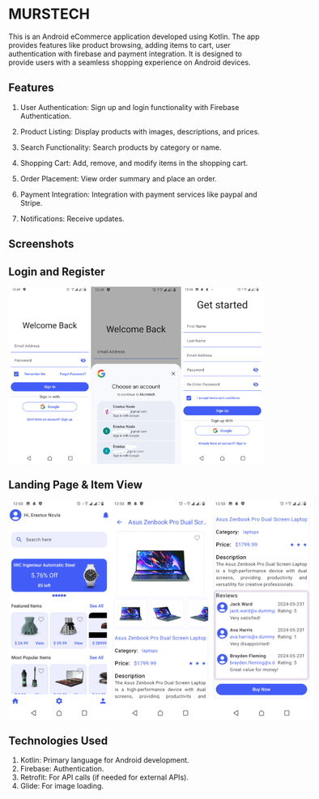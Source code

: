 MURSTECH
========
This is an Android eCommerce application developed using Kotlin. The app provides features like product browsing, adding items to cart, user authentication with firebase and payment integration. It is designed to provide users with a seamless shopping experience on Android devices.

Features
--------
1. User Authentication: Sign up and login functionality with Firebase Authentication.

2. Product Listing: Display products with images, descriptions, and prices.

3. Search Functionality: Search products by category or name.

4. Shopping Cart: Add, remove, and modify items in the shopping cart.

5. Order Placement: View order summary and place an order.

6. Payment Integration: Integration with payment services like paypal and Stripe.

7. Notifications: Receive updates.

Screenshots
-----------

Login and Register 
------------------
<div style="display: flex; justify-content: space-between;">
    <img src="murstech/login.png" alt="" width="200px" height="350px">
    <img src="murstech/login_google.png" alt="" width="200px" height="350px">
    <img src="murstech/register.png" alt="" width="200px" height="350px">
</div>

Landing Page & Item View
----------
<div style="display: flex; justify-content: space-between;">
    <img src="murstech/home.png" alt="" width="200px">
    <img src="murstech/item_view_2.png" alt="" width="200px">
    <img src="murstech/item_view.png" alt="" width="200px">
</div>

Technologies Used
------------------
1. Kotlin: Primary language for Android development.
2. Firebase: Authentication.
3. Retrofit: For API calls (if needed for external APIs).
4. Glide: For image loading.